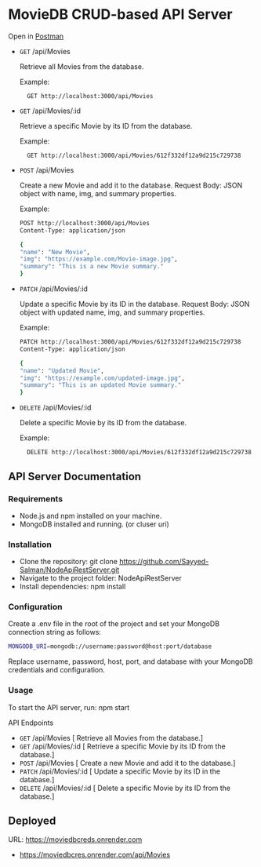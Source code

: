 # MovieDB CRUD-based API Server

Open in [Postman](https://www.postman.com/salmansyyd/workspace/noderestapi/collection/28531617-7ebd09bf-7876-49b4-92a5-7b921f7a6dd6?action=share&creator=28531617)

- `GET` /api/Movies

  Retrieve all Movies from the database.

  Example:

        GET http://localhost:3000/api/Movies

- `GET` /api/Movies/:id

  Retrieve a specific Movie by its ID from the database.

  Example:

        GET http://localhost:3000/api/Movies/612f332df12a9d215c729738

- `POST` /api/Movies

  Create a new Movie and add it to the database.
  Request Body: JSON object with name, img, and summary properties.

  Example:

  ```bash
  POST http://localhost:3000/api/Movies
  Content-Type: application/json

  {
  "name": "New Movie",
  "img": "https://example.com/Movie-image.jpg",
  "summary": "This is a new Movie summary."
  }
  ```

- `PATCH` /api/Movies/:id

  Update a specific Movie by its ID in the database.
  Request Body: JSON object with updated name, img, and summary properties.

  Example:

  ```bash
  PATCH http://localhost:3000/api/Movies/612f332df12a9d215c729738
  Content-Type: application/json

  {
  "name": "Updated Movie",
  "img": "https://example.com/updated-image.jpg",
  "summary": "This is an updated Movie summary."
  }
  ```

- `DELETE` /api/Movies/:id

  Delete a specific Movie by its ID from the database.

  Example:

        DELETE http://localhost:3000/api/Movies/612f332df12a9d215c729738

## API Server Documentation

### Requirements

- Node.js and npm installed on your machine.
- MongoDB installed and running. (or cluser uri)

### Installation

- Clone the repository: git clone https://github.com/Sayyed-Salman/NodeApiRestServer.git
- Navigate to the project folder: NodeApiRestServer
- Install dependencies: npm install

### Configuration

Create a .env file in the root of the project and set your MongoDB connection string as follows:

```bash
MONGODB_URI=mongodb://username:password@host:port/database
```

Replace username, password, host, port, and database with your MongoDB credentials and configuration.

### Usage

To start the API server, run: npm start

API Endpoints

- `GET` /api/Movies [ Retrieve all Movies from the database.]
- `GET` /api/Movies/:id [ Retrieve a specific Movie by its ID from the database.]
- `POST` /api/Movies [ Create a new Movie and add it to the database.]
- `PATCH` /api/Movies/:id [ Update a specific Movie by its ID in the database.]
- `DELETE` /api/Movies/:id [ Delete a specific Movie by its ID from the database.]

## Deployed

URL: https://moviedbcreds.onrender.com

- https://moviedbcres.onrender.com/api/Movies
